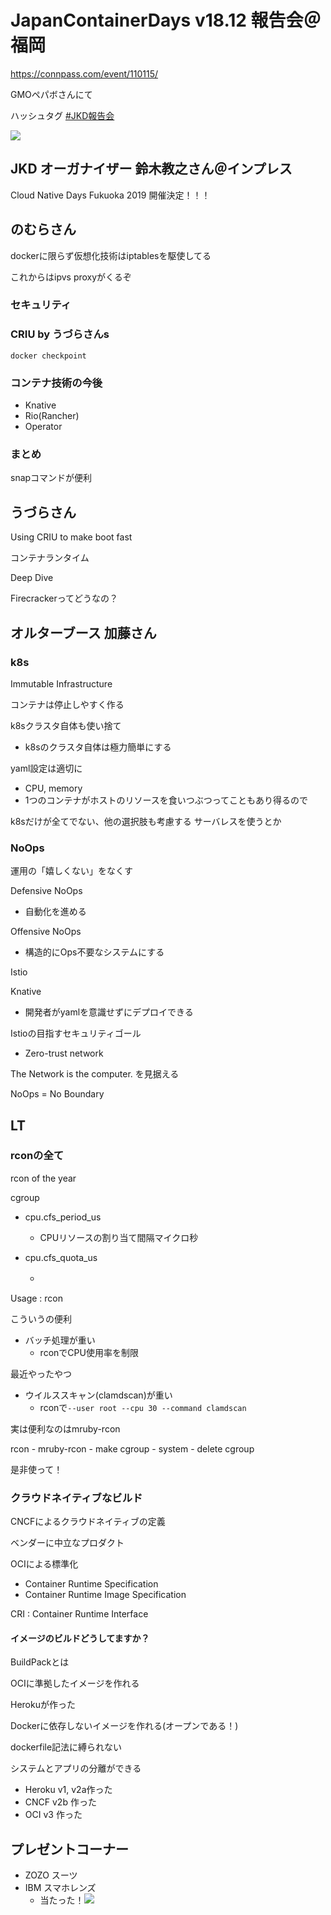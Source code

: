 
# JapanContainerDays v18.12 報告会＠福岡

https://connpass.com/event/110115/

GMOペパボさんにて

ハッシュタグ [#JKD報告会](https://twitter.com/search?q=%23JKD%E5%A0%B1%E5%91%8A%E4%BC%9A)

![](https://pbs.twimg.com/media/DuDD87hU4AEmLMr.jpg)

## JKD オーガナイザー 鈴木教之さん＠インプレス

Cloud Native Days Fukuoka 2019 開催決定！！！

## のむらさん

dockerに限らず仮想化技術はiptablesを駆使してる

これからはipvs proxyがくるぞ


### セキュリティ


### CRIU by うづらさんs

`docker checkpoint`

### コンテナ技術の今後

- Knative
- Rio(Rancher)
- Operator

### まとめ

snapコマンドが便利

## うづらさん

Using CRIU to make boot fast

コンテナランタイム

Deep Dive

Firecrackerってどうなの？

## オルターブース 加藤さん

### k8s

Immutable Infrastructure

コンテナは停止しやすく作る

k8sクラスタ自体も使い捨て

- k8sのクラスタ自体は極力簡単にする

yaml設定は適切に

- CPU, memory
- 1つのコンテナがホストのリソースを食いつぶつってこともあり得るので

k8sだけが全てでない、他の選択肢も考慮する
サーバレスを使うとか

### NoOps

運用の「嬉しくない」をなくす

Defensive NoOps

- 自動化を進める

Offensive NoOps

- 構造的にOps不要なシステムにする

Istio

Knative

- 開発者がyamlを意識せずにデプロイできる

Istioの目指すセキュリティゴール

- Zero-trust network

The Network is the computer. を見据える

NoOps = No Boundary

## LT

### rconの全て

rcon of the year

cgroup

- cpu.cfs_period_us
  - CPUリソースの割り当て間隔マイクロ秒

- cpu.cfs_quota_us
  - 　

Usage : rcon

こういうの便利

- バッチ処理が重い
  - rconでCPU使用率を制限

最近やったやつ

- ウイルススキャン(clamdscan)が重い
  - rconで`--user root --cpu 30 --command clamdscan`

実は便利なのはmruby-rcon

rcon - mruby-rcon - make cgroup - system - delete cgroup

是非使って！

### クラウドネイティブなビルド

CNCFによるクラウドネイティブの定義

ベンダーに中立なプロダクト

OCIによる標準化

- Container Runtime Specification
- Container Runtime Image Specification

CRI : Container Runtime Interface


#### イメージのビルドどうしてますか？

BuildPackとは

OCIに準拠したイメージを作れる

Herokuが作った

Dockerに依存しないイメージを作れる(オープンである！)

dockerfile記法に縛られない

システムとアプリの分離ができる

- Heroku v1, v2a作った
- CNCF v2b 作った
- OCI v3 作った

## プレゼントコーナー

- ZOZO スーツ
- IBM スマホレンズ
  - 当たった！![](https://pbs.twimg.com/media/DuDgrciV4AEvbJd.jpg)



